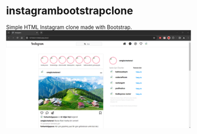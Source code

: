 # instagrambootstrapclone
Simple HTML Instagram clone made with Bootstrap.
<img src="/img/insSs.png">